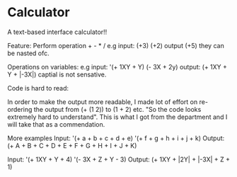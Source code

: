 # Calculator
A text-based interface calculator!!

Feature:
Perform operation + - * /
e.g input: (+3) (+2)
    output (+5)
    they can be nasted ofc.
    
Operations on variables:
e.g input: '(+ 1XY + Y) (- 3X + 2y)
    output:  (+ 1XY + Y + |-3X|)
    captial is not sensative.
    
Code is hard to read:

In order to make the output more readable, I made lot of effort on re-ordering the output from (+ (1 2)) to (1 + 2) etc.
"So the code looks extremely hard to understand". This is what I got from the department and I will take that as a commendation.
 
More examples 
Input: '(+ a + b + c + d + e)  '(+ f + g + h + i + j + k) 
Output: (+ A + B + C + D + E + F + G + H + I + J + K)

Input:  '(+ 1XY + Y + 4) '(- 3X + Z + Y - 3)
Output: (+ 1XY + |2Y| + |-3X| + Z + 1)


    
